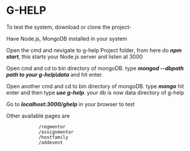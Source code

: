 # G-HELP
To test the system, download or clone the project-

Have Node.js, MongoDB installed in your system

Open the cmd and nevigate to g-help Project folder, from here do **_npm start_**, this starts your Node.js server and listen at 3000

Open cmd and cd to bin directory of mongoDB. type **_mongod --dbpath path to your g-help\data_** and hit enter.

Open another cmd and cd to bin directory of mongoDB. type **_mongo_** hit enter and then type **_use g-help_**. your db is now data directory of g-help

Go to **_localhost:3000/ghelp_** in your browser to test

Other available pages are 

                /regmentor
                /assignmentor
                /hostfamily
                /addevent

